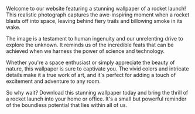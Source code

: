 <!--
Write me content for website with wallpaper "A realistic photograph of a rocket launch, with fiery trails and smoke visible in the sky."
-->

<!--font:Poppins-->

Welcome to our website featuring a stunning wallpaper of a rocket launch! This realistic photograph captures the awe-inspiring moment when a rocket blasts off into space, leaving behind fiery trails and billowing smoke in its wake.

The image is a testament to human ingenuity and our unrelenting drive to explore the unknown. It reminds us of the incredible feats that can be achieved when we harness the power of science and technology.

Whether you're a space enthusiast or simply appreciate the beauty of nature, this wallpaper is sure to captivate you. The vivid colors and intricate details make it a true work of art, and it's perfect for adding a touch of excitement and adventure to any room.

So why wait? Download this stunning wallpaper today and bring the thrill of a rocket launch into your home or office. It's a small but powerful reminder of the boundless potential that lies within all of us.
